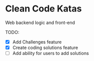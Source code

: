 # Clean Code Katas
Web backend logic and front-end

TODO: 
- [x] Add Challenges feature
- [x] Create coding solutions feature
- [ ] Add ability for users to add solutions